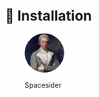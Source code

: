 # 💾 Installation

<figure><img src="../../../.gitbook/assets/Spacesider.png" alt=""><figcaption><p>Spacesider</p></figcaption></figure>









